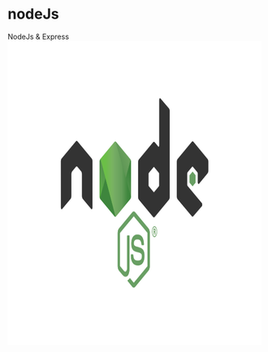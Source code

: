 # nodeJs
NodeJs &amp; Express
<img src="img/node.js-logo-image.png" alt="NodeJS" width="500" height="600">

